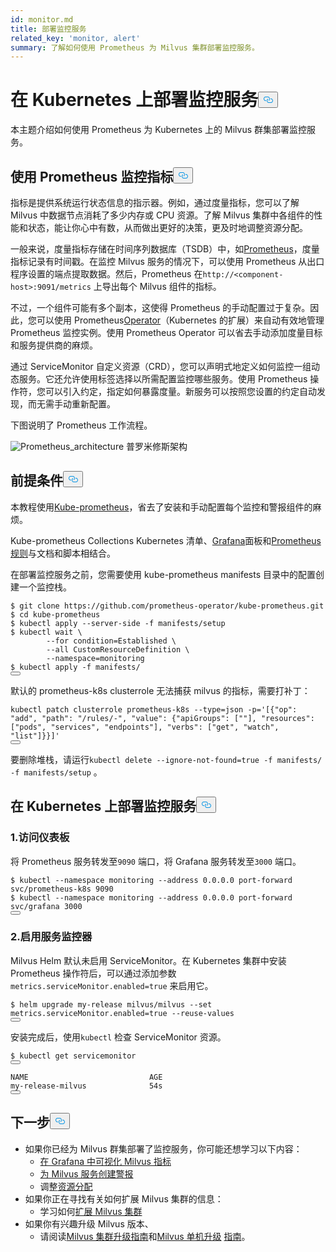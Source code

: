 ```yaml
---
id: monitor.md
title: 部署监控服务
related_key: 'monitor, alert'
summary: 了解如何使用 Prometheus 为 Milvus 集群部署监控服务。
---
```

<h1 id="Deploying-Monitoring-Services-on-Kubernetes" class="common-anchor-header">在 Kubernetes 上部署监控服务<button data-href="#Deploying-Monitoring-Services-on-Kubernetes" class="anchor-icon" translate="no">
      <svg translate="no"
        aria-hidden="true"
        focusable="false"
        height="20"
        version="1.1"
        viewBox="0 0 16 16"
        width="16"
      >
        <path
          fill="#0092E4"
          fill-rule="evenodd"
          d="M4 9h1v1H4c-1.5 0-3-1.69-3-3.5S2.55 3 4 3h4c1.45 0 3 1.69 3 3.5 0 1.41-.91 2.72-2 3.25V8.59c.58-.45 1-1.27 1-2.09C10 5.22 8.98 4 8 4H4c-.98 0-2 1.22-2 2.5S3 9 4 9zm9-3h-1v1h1c1 0 2 1.22 2 2.5S13.98 12 13 12H9c-.98 0-2-1.22-2-2.5 0-.83.42-1.64 1-2.09V6.25c-1.09.53-2 1.84-2 3.25C6 11.31 7.55 13 9 13h4c1.45 0 3-1.69 3-3.5S14.5 6 13 6z"
        ></path>
      </svg>
    </button></h1><p>本主题介绍如何使用 Prometheus 为 Kubernetes 上的 Milvus 群集部署监控服务。</p>
<h2 id="Monitor-metrics-with-Prometheus" class="common-anchor-header">使用 Prometheus 监控指标<button data-href="#Monitor-metrics-with-Prometheus" class="anchor-icon" translate="no">
      <svg translate="no"
        aria-hidden="true"
        focusable="false"
        height="20"
        version="1.1"
        viewBox="0 0 16 16"
        width="16"
      >
        <path
          fill="#0092E4"
          fill-rule="evenodd"
          d="M4 9h1v1H4c-1.5 0-3-1.69-3-3.5S2.55 3 4 3h4c1.45 0 3 1.69 3 3.5 0 1.41-.91 2.72-2 3.25V8.59c.58-.45 1-1.27 1-2.09C10 5.22 8.98 4 8 4H4c-.98 0-2 1.22-2 2.5S3 9 4 9zm9-3h-1v1h1c1 0 2 1.22 2 2.5S13.98 12 13 12H9c-.98 0-2-1.22-2-2.5 0-.83.42-1.64 1-2.09V6.25c-1.09.53-2 1.84-2 3.25C6 11.31 7.55 13 9 13h4c1.45 0 3-1.69 3-3.5S14.5 6 13 6z"
        ></path>
      </svg>
    </button></h2><p>指标是提供系统运行状态信息的指示器。例如，通过度量指标，您可以了解 Milvus 中数据节点消耗了多少内存或 CPU 资源。了解 Milvus 集群中各组件的性能和状态，能让你心中有数，从而做出更好的决策，更及时地调整资源分配。</p>
<p>一般来说，度量指标存储在时间序列数据库（TSDB）中，如<a href="https://prometheus.io/">Prometheus</a>，度量指标记录有时间戳。在监控 Milvus 服务的情况下，可以使用 Prometheus 从出口程序设置的端点提取数据。然后，Prometheus 在<code translate="no">http://&lt;component-host&gt;:9091/metrics</code> 上导出每个 Milvus 组件的指标。</p>
<p>不过，一个组件可能有多个副本，这使得 Prometheus 的手动配置过于复杂。因此，您可以使用 Prometheus<a href="https://github.com/prometheus-operator/prometheus-operator">Operator</a>（Kubernetes 的扩展）来自动有效地管理 Prometheus 监控实例。使用 Prometheus Operator 可以省去手动添加度量目标和服务提供商的麻烦。</p>
<p>通过 ServiceMonitor 自定义资源（CRD），您可以声明式地定义如何监控一组动态服务。它还允许使用标签选择以所需配置监控哪些服务。使用 Prometheus 操作符，您可以引入约定，指定如何暴露度量。新服务可以按照您设置的约定自动发现，而无需手动重新配置。</p>
<p>下图说明了 Prometheus 工作流程。</p>
<p>
  
   <span class="img-wrapper"> <img translate="no" src="/docs/v2.6.x/assets/prometheus_architecture.png" alt="Prometheus_architecture" class="doc-image" id="prometheus_architecture" />
   </span> <span class="img-wrapper"> <span>普罗米修斯架构</span> </span></p>
<h2 id="Prerequisites" class="common-anchor-header">前提条件<button data-href="#Prerequisites" class="anchor-icon" translate="no">
      <svg translate="no"
        aria-hidden="true"
        focusable="false"
        height="20"
        version="1.1"
        viewBox="0 0 16 16"
        width="16"
      >
        <path
          fill="#0092E4"
          fill-rule="evenodd"
          d="M4 9h1v1H4c-1.5 0-3-1.69-3-3.5S2.55 3 4 3h4c1.45 0 3 1.69 3 3.5 0 1.41-.91 2.72-2 3.25V8.59c.58-.45 1-1.27 1-2.09C10 5.22 8.98 4 8 4H4c-.98 0-2 1.22-2 2.5S3 9 4 9zm9-3h-1v1h1c1 0 2 1.22 2 2.5S13.98 12 13 12H9c-.98 0-2-1.22-2-2.5 0-.83.42-1.64 1-2.09V6.25c-1.09.53-2 1.84-2 3.25C6 11.31 7.55 13 9 13h4c1.45 0 3-1.69 3-3.5S14.5 6 13 6z"
        ></path>
      </svg>
    </button></h2><p>本教程使用<a href="https://github.com/prometheus-operator/kube-prometheus">Kube-prometheus</a>，省去了安装和手动配置每个监控和警报组件的麻烦。</p>
<p>Kube-prometheus Collections Kubernetes 清单、<a href="http://grafana.com/">Grafana</a>面板和<a href="https://prometheus.io/docs/prometheus/latest/configuration/recording_rules/">Prometheus 规则</a>与文档和脚本相结合。</p>
<p>在部署监控服务之前，您需要使用 kube-prometheus manifests 目录中的配置创建一个监控栈。</p>
<pre><code translate="no"><span class="hljs-meta prompt_">$ </span><span class="language-bash">git <span class="hljs-built_in">clone</span> https://github.com/prometheus-operator/kube-prometheus.git</span>
<span class="hljs-meta prompt_">$ </span><span class="language-bash"><span class="hljs-built_in">cd</span> kube-prometheus</span>
<span class="hljs-meta prompt_">$ </span><span class="language-bash">kubectl apply --server-side -f manifests/setup</span>
<span class="hljs-meta prompt_">$ </span><span class="language-bash">kubectl <span class="hljs-built_in">wait</span> \
        --<span class="hljs-keyword">for</span> condition=Established \
        --all CustomResourceDefinition \
        --namespace=monitoring</span>
<span class="hljs-meta prompt_">$ </span><span class="language-bash">kubectl apply -f manifests/</span>
<button class="copy-code-btn"></button></code></pre>
<div class="alert note">
默认的 prometheus-k8s clusterrole 无法捕获 milvus 的指标，需要打补丁：</div>
<pre><code translate="no" class="language-bash">kubectl patch clusterrole prometheus-k8s --<span class="hljs-built_in">type</span>=json -p=<span class="hljs-string">&#x27;[{&quot;op&quot;: &quot;add&quot;, &quot;path&quot;: &quot;/rules/-&quot;, &quot;value&quot;: {&quot;apiGroups&quot;: [&quot;&quot;], &quot;resources&quot;: [&quot;pods&quot;, &quot;services&quot;, &quot;endpoints&quot;], &quot;verbs&quot;: [&quot;get&quot;, &quot;watch&quot;, &quot;list&quot;]}}]&#x27;</span>
<button class="copy-code-btn"></button></code></pre>
<p>要删除堆栈，请运行<code translate="no">kubectl delete --ignore-not-found=true -f manifests/ -f manifests/setup</code> 。</p>
<h2 id="Deploy-monitoring-services-on-Kubernetes" class="common-anchor-header">在 Kubernetes 上部署监控服务<button data-href="#Deploy-monitoring-services-on-Kubernetes" class="anchor-icon" translate="no">
      <svg translate="no"
        aria-hidden="true"
        focusable="false"
        height="20"
        version="1.1"
        viewBox="0 0 16 16"
        width="16"
      >
        <path
          fill="#0092E4"
          fill-rule="evenodd"
          d="M4 9h1v1H4c-1.5 0-3-1.69-3-3.5S2.55 3 4 3h4c1.45 0 3 1.69 3 3.5 0 1.41-.91 2.72-2 3.25V8.59c.58-.45 1-1.27 1-2.09C10 5.22 8.98 4 8 4H4c-.98 0-2 1.22-2 2.5S3 9 4 9zm9-3h-1v1h1c1 0 2 1.22 2 2.5S13.98 12 13 12H9c-.98 0-2-1.22-2-2.5 0-.83.42-1.64 1-2.09V6.25c-1.09.53-2 1.84-2 3.25C6 11.31 7.55 13 9 13h4c1.45 0 3-1.69 3-3.5S14.5 6 13 6z"
        ></path>
      </svg>
    </button></h2><h3 id="1-Access-the-dashboards" class="common-anchor-header">1.访问仪表板</h3><p>将 Prometheus 服务转发至<code translate="no">9090</code> 端口，将 Grafana 服务转发至<code translate="no">3000</code> 端口。</p>
<pre><code translate="no"><span class="hljs-meta prompt_">$ </span><span class="language-bash">kubectl --namespace monitoring --address 0.0.0.0 port-forward svc/prometheus-k8s 9090</span>
<span class="hljs-meta prompt_">$ </span><span class="language-bash">kubectl --namespace monitoring --address 0.0.0.0 port-forward svc/grafana 3000</span>
<button class="copy-code-btn"></button></code></pre>
<h3 id="2-Enable-ServiceMonitor" class="common-anchor-header">2.启用服务监控器</h3><p>Milvus Helm 默认未启用 ServiceMonitor。在 Kubernetes 集群中安装 Prometheus 操作符后，可以通过添加参数<code translate="no">metrics.serviceMonitor.enabled=true</code> 来启用它。</p>
<pre><code translate="no"><span class="hljs-meta prompt_">$ </span><span class="language-bash">helm upgrade my-release milvus/milvus --<span class="hljs-built_in">set</span> metrics.serviceMonitor.enabled=<span class="hljs-literal">true</span> --reuse-values</span>
<button class="copy-code-btn"></button></code></pre>
<p>安装完成后，使用<code translate="no">kubectl</code> 检查 ServiceMonitor 资源。</p>
<pre><code translate="no">$ kubectl <span class="hljs-keyword">get</span> servicemonitor
<button class="copy-code-btn"></button></code></pre>
<pre><code translate="no">NAME                           AGE
<span class="hljs-keyword">my</span>-release-milvus              54s
<button class="copy-code-btn"></button></code></pre>
<h2 id="Whats-next" class="common-anchor-header">下一步<button data-href="#Whats-next" class="anchor-icon" translate="no">
      <svg translate="no"
        aria-hidden="true"
        focusable="false"
        height="20"
        version="1.1"
        viewBox="0 0 16 16"
        width="16"
      >
        <path
          fill="#0092E4"
          fill-rule="evenodd"
          d="M4 9h1v1H4c-1.5 0-3-1.69-3-3.5S2.55 3 4 3h4c1.45 0 3 1.69 3 3.5 0 1.41-.91 2.72-2 3.25V8.59c.58-.45 1-1.27 1-2.09C10 5.22 8.98 4 8 4H4c-.98 0-2 1.22-2 2.5S3 9 4 9zm9-3h-1v1h1c1 0 2 1.22 2 2.5S13.98 12 13 12H9c-.98 0-2-1.22-2-2.5 0-.83.42-1.64 1-2.09V6.25c-1.09.53-2 1.84-2 3.25C6 11.31 7.55 13 9 13h4c1.45 0 3-1.69 3-3.5S14.5 6 13 6z"
        ></path>
      </svg>
    </button></h2><ul>
<li>如果你已经为 Milvus 群集部署了监控服务，你可能还想学习以下内容：<ul>
<li><a href="/docs/zh/visualize.md">在 Grafana 中可视化 Milvus 指标</a></li>
<li><a href="/docs/zh/alert.md">为 Milvus 服务创建警报</a></li>
<li>调整<a href="/docs/zh/allocate.md">资源分配</a></li>
</ul></li>
<li>如果你正在寻找有关如何扩展 Milvus 集群的信息：<ul>
<li>学习如何<a href="/docs/zh/scaleout.md">扩展 Milvus 集群</a></li>
</ul></li>
<li>如果你有兴趣升级 Milvus 版本、<ul>
<li>请阅读<a href="/docs/zh/upgrade_milvus_cluster-operator.md">Milvus 集群升级指南</a>和<a href="/docs/zh/upgrade_milvus_standalone-operator.md">Milvus 单机升级</a> <a href="/docs/zh/upgrade_milvus_cluster-operator.md">指南</a>。</li>
</ul></li>
</ul>
